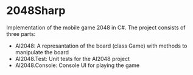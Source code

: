 # 2048Sharp
Implementation of the mobile game 2048 in C#.
The project consists of three parts:
- AI2048: A represantation of the board (class Game) with methods to manipulate the board
- AI2048.Test: Unit tests for the AI2048 project
- AI2048.Console: Console UI for playing the game
